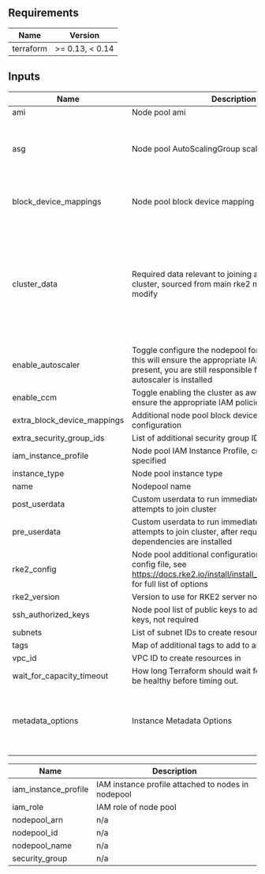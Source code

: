 ## Requirements

| Name | Version |
|------|---------|
| terraform | >= 0.13, < 0.14 |

## Inputs

| Name | Description | Type | Default | Required |
|------|-------------|------|---------|:--------:|
| ami | Node pool ami | `string` | `""` | no |
| asg | Node pool AutoScalingGroup scaling definition | <pre>object({<br>    min     = number<br>    max     = number<br>    desired = number<br>  })</pre> | <pre>{<br>  "desired": 1,<br>  "max": 10,<br>  "min": 1<br>}</pre> | no |
| block\_device\_mappings | Node pool block device mapping configuration | `map(string)` | <pre>{<br>  "size": 30,<br>  "type": "gp2"<br>}</pre> | no |
| cluster\_data | Required data relevant to joining an existing rke2 cluster, sourced from main rke2 module, do NOT modify | <pre>object({<br>    name       = string<br>    server_url = string<br>    cluster_sg = string<br>    token = object({<br>      bucket          = string<br>      bucket_arn      = string<br>      object          = string<br>      policy_document = string<br>    })<br>  })</pre> | n/a | yes |
| enable\_autoscaler | Toggle configure the nodepool for cluster autoscaler, this will ensure the appropriate IAM policies are present, you are still responsible for ensuring cluster autoscaler is installed | `bool` | `false` | no |
| enable\_ccm | Toggle enabling the cluster as aws aware, this will ensure the appropriate IAM policies are present | `bool` | `false` | no |
| extra\_block\_device\_mappings | Additional node pool block device mappings configuration | `list(map(string))` | `[]` | no |
| extra\_security\_group\_ids | List of additional security group IDs | `list(string)` | `[]` | no |
| iam\_instance\_profile | Node pool IAM Instance Profile, created if node specified | `string` | `""` | no |
| instance\_type | Node pool instance type | `string` | `"t3.medium"` | no |
| name | Nodepool name | `string` | n/a | yes |
| post\_userdata | Custom userdata to run immediately after rke2 node attempts to join cluster | `string` | `""` | no |
| pre\_userdata | Custom userdata to run immediately before rke2 node attempts to join cluster, after required rke2, dependencies are installed | `string` | `""` | no |
| rke2\_config | Node pool additional configuration passed as rke2 config file, see https://docs.rke2.io/install/install_options/agent_config for full list of options | `string` | `""` | no |
| rke2\_version | Version to use for RKE2 server nodepool | `string` | `"v1.18.10+rke2r1"` | no |
| ssh\_authorized\_keys | Node pool list of public keys to add as authorized ssh keys, not required | `list(string)` | `[]` | no |
| subnets | List of subnet IDs to create resources in | `list(string)` | n/a | yes |
| tags | Map of additional tags to add to all resources created | `map(string)` | `{}` | no |
| vpc\_id | VPC ID to create resources in | `string` | n/a | yes |
| wait_for_capacity_timeout | How long Terraform should wait for ASG instances to be healthy before timing out. | `string` | `"10m"` | no |
| metadata_options | Instance Metadata Options | `map` | <pre>{<br>  http_endpoint: "enabled",<br>  http_tokens: "required",<br>  http_put_response_hop_limit: 2,<br>  instance_metadata_tags: "disabled"}</pre> | no |

| Name | Description |
|------|-------------|
| iam\_instance\_profile | IAM instance profile attached to nodes in nodepool |
| iam\_role | IAM role of node pool |
| nodepool\_arn | n/a |
| nodepool\_id | n/a |
| nodepool\_name | n/a |
| security\_group | n/a |

